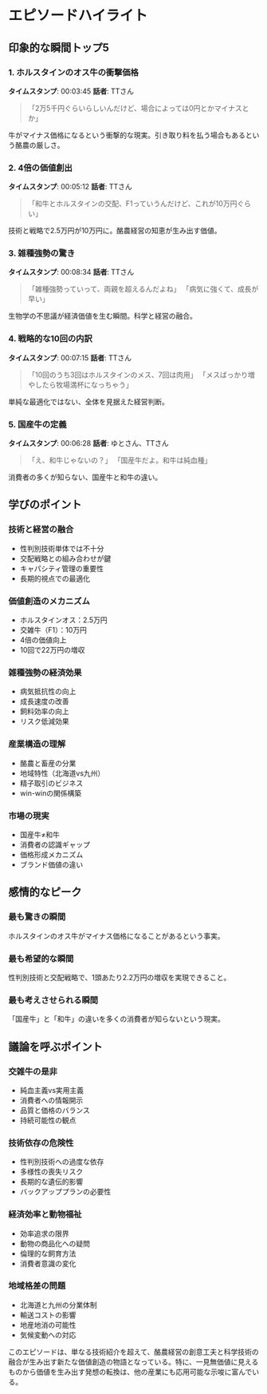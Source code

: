 # エピソードハイライト

## 印象的な瞬間トップ5

### 1. ホルスタインのオス牛の衝撃価格
**タイムスタンプ**: 00:03:45
**話者**: TTさん

> 「2万5千円ぐらいらしいんだけど、場合によっては0円とかマイナスとか」

牛がマイナス価格になるという衝撃的な現実。引き取り料を払う場合もあるという酪農の厳しさ。

### 2. 4倍の価値創出
**タイムスタンプ**: 00:05:12
**話者**: TTさん

> 「和牛とホルスタインの交配、F1っていうんだけど、これが10万円ぐらい」

技術と戦略で2.5万円が10万円に。酪農経営の知恵が生み出す価値。

### 3. 雑種強勢の驚き
**タイムスタンプ**: 00:08:34
**話者**: TTさん

> 「雑種強勢っていって、両親を超えるんだよね」
> 「病気に強くて、成長が早い」

生物学の不思議が経済価値を生む瞬間。科学と経営の融合。

### 4. 戦略的な10回の内訳
**タイムスタンプ**: 00:07:15
**話者**: TTさん

> 「10回のうち3回はホルスタインのメス、7回は肉用」
> 「メスばっかり増やしたら牧場満杯になっちゃう」

単純な最適化ではない、全体を見据えた経営判断。

### 5. 国産牛の定義
**タイムスタンプ**: 00:06:28
**話者**: ゆとさん、TTさん

> 「え、和牛じゃないの？」
> 「国産牛だよ。和牛は純血種」

消費者の多くが知らない、国産牛と和牛の違い。

## 学びのポイント

### 技術と経営の融合
- 性判別技術単体では不十分
- 交配戦略との組み合わせが鍵
- キャパシティ管理の重要性
- 長期的視点での最適化

### 価値創造のメカニズム
- ホルスタインオス：2.5万円
- 交雑牛（F1）：10万円
- 4倍の価値向上
- 10回で22万円の増収

### 雑種強勢の経済効果
- 病気抵抗性の向上
- 成長速度の改善
- 飼料効率の向上
- リスク低減効果

### 産業構造の理解
- 酪農と畜産の分業
- 地域特性（北海道vs九州）
- 精子取引のビジネス
- win-winの関係構築

### 市場の現実
- 国産牛≠和牛
- 消費者の認識ギャップ
- 価格形成メカニズム
- ブランド価値の違い

## 感情的なピーク

### 最も驚きの瞬間
ホルスタインのオス牛がマイナス価格になることがあるという事実。

### 最も希望的な瞬間
性判別技術と交配戦略で、1頭あたり2.2万円の増収を実現できること。

### 最も考えさせられる瞬間
「国産牛」と「和牛」の違いを多くの消費者が知らないという現実。

## 議論を呼ぶポイント

### 交雑牛の是非
- 純血主義vs実用主義
- 消費者への情報開示
- 品質と価格のバランス
- 持続可能性の観点

### 技術依存の危険性
- 性判別技術への過度な依存
- 多様性の喪失リスク
- 長期的な遺伝的影響
- バックアッププランの必要性

### 経済効率と動物福祉
- 効率追求の限界
- 動物の商品化への疑問
- 倫理的な飼育方法
- 消費者意識の変化

### 地域格差の問題
- 北海道と九州の分業体制
- 輸送コストの影響
- 地産地消の可能性
- 気候変動への対応

このエピソードは、単なる技術紹介を超えて、酪農経営の創意工夫と科学技術の融合が生み出す新たな価値創造の物語となっている。特に、一見無価値に見えるものから価値を生み出す発想の転換は、他の産業にも応用可能な示唆に富んでいる。